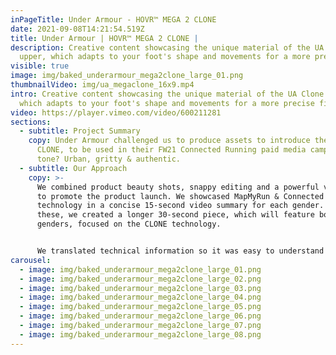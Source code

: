 ```yaml
---
inPageTitle: Under Armour - HOVR™ MEGA 2 CLONE
date: 2021-09-08T14:21:54.519Z
title: Under Armour | HOVR™ MEGA 2 CLONE |
description: Creative content showcasing the unique material of the UA Clone
  upper, which adapts to your foot's shape and movements for a more precise fit.
visible: true
image: img/baked_underarmour_mega2clone_large_01.png
thumbnailVideo: img/ua_megaclone_16x9.mp4
intro: Creative content showcasing the unique material of the UA Clone upper,
  which adapts to your foot's shape and movements for a more precise fit.
video: https://player.vimeo.com/video/600211281
sections:
  - subtitle: Project Summary
    copy: Under Armour challenged us to produce assets to introduce the HOVR Mega 2
      CLONE, to be used in their FW21 Connected Running paid media campaign. The
      tone? Urban, gritty & authentic.
  - subtitle: Our Approach
    copy: >-
      We combined product beauty shots, snappy editing and a powerful voiceover
      to promote the product launch. We showcased MapMyRun & Connected Running
      technology in a concise 15-second video summary for each gender. Alongside
      these, we created a longer 30-second piece, which will feature both
      genders, focused on the CLONE technology.


      We translated technical information so it was easy to understand and highlighted the benefits to the consumer - a customised fit and optimised comfort. We drew attention to each of these areas through the use of Phantom Ultrahigh-Speed slow-motion shots of the shoe in action, mixed alongside running content and 3D shoe renders with graphical elements.
carousel:
  - image: img/baked_underarmour_mega2clone_large_01.png
  - image: img/baked_underarmour_mega2clone_large_02.png
  - image: img/baked_underarmour_mega2clone_large_03.png
  - image: img/baked_underarmour_mega2clone_large_04.png
  - image: img/baked_underarmour_mega2clone_large_05.png
  - image: img/baked_underarmour_mega2clone_large_06.png
  - image: img/baked_underarmour_mega2clone_large_07.png
  - image: img/baked_underarmour_mega2clone_large_08.png
---
```

